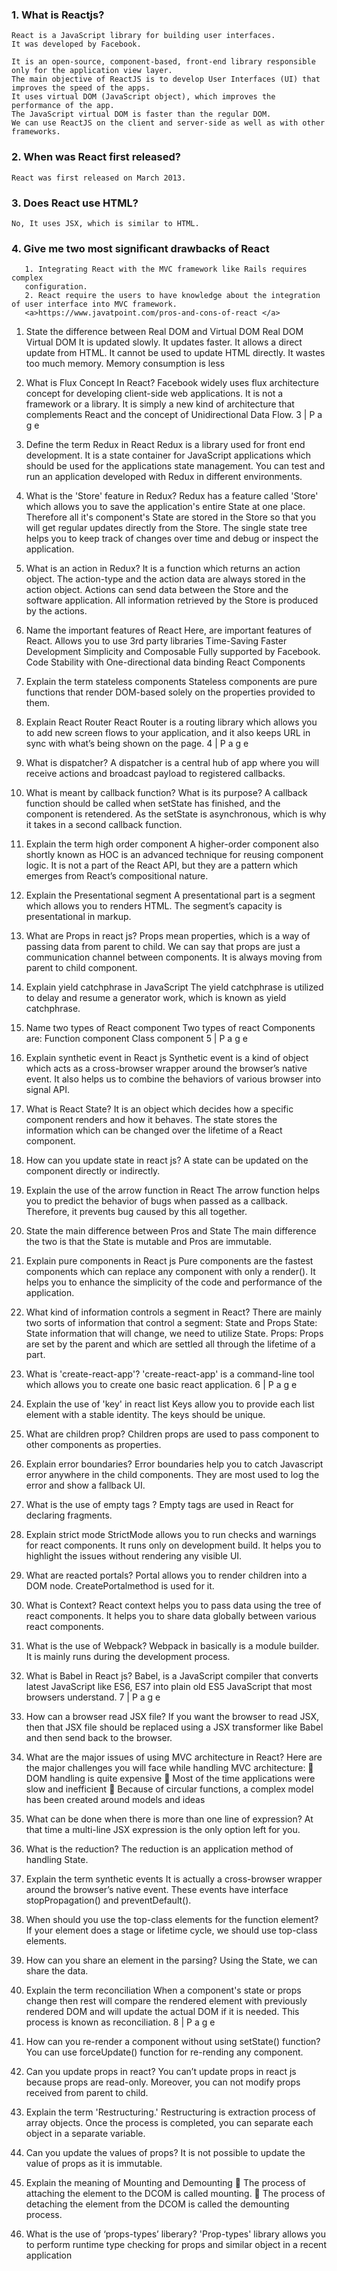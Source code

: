 ### 1. What is Reactjs?

```
React is a JavaScript library for building user interfaces.
It was developed by Facebook.

It is an open-source, component-based, front-end library responsible only for the application view layer.
The main objective of ReactJS is to develop User Interfaces (UI) that improves the speed of the apps.
It uses virtual DOM (JavaScript object), which improves the performance of the app.
The JavaScript virtual DOM is faster than the regular DOM.
We can use ReactJS on the client and server-side as well as with other frameworks.

```

### 2. When was React first released?

```
React was first released on March 2013.
```

### 3. Does React use HTML?

```
No, It uses JSX, which is similar to HTML.
```

### 4. Give me two most significant drawbacks of React

```
   1. Integrating React with the MVC framework like Rails requires complex
   configuration.
   2. React require the users to have knowledge about the integration of user interface into MVC framework.
   <a>https://www.javatpoint.com/pros-and-cons-of-react </a>
```

1. State the difference between Real DOM and Virtual DOM
   Real DOM Virtual DOM
   It is updated slowly. It updates faster.
   It allows a direct update from HTML. It cannot be used to update HTML
   directly.
   It wastes too much memory. Memory consumption is less
1. What is Flux Concept In React?
   Facebook widely uses flux architecture concept for developing client-side web
   applications. It is not a framework or a library. It is simply a new kind of architecture
   that complements React and the concept of Unidirectional Data Flow.
   3 | P a g e
1. Define the term Redux in React
   Redux is a library used for front end development. It is a state container for JavaScript
   applications which should be used for the applications state management. You can test
   and run an application developed with Redux in different environments.
1. What is the 'Store' feature in Redux?
   Redux has a feature called 'Store' which allows you to save the application's entire State
   at one place. Therefore all it's component's State are stored in the Store so that you will
   get regular updates directly from the Store. The single state tree helps you to keep track
   of changes over time and debug or inspect the application.
1. What is an action in Redux?
   It is a function which returns an action object. The action-type and the action data are
   always stored in the action object. Actions can send data between the Store and the
   software application. All information retrieved by the Store is produced by the actions.

1. Name the important features of React
   Here, are important features of React.
   Allows you to use 3rd party libraries
   Time-Saving
   Faster Development
   Simplicity and Composable
   Fully supported by
   Facebook.
   Code Stability with One-directional data binding
   React Components
1. Explain the term stateless components
   Stateless components are pure functions that render DOM-based solely on the
   properties provided to them.
1. Explain React Router
   React Router is a routing library which allows you to add new screen flows to your
   application, and it also keeps URL in sync with what’s being shown on the page.
   4 | P a g e
1. What is dispatcher?
   A dispatcher is a central hub of app where you will receive actions and broadcast
   payload to registered callbacks.
1. What is meant by callback function? What is its purpose?
   A callback function should be called when setState has finished, and the component is
   retendered. As the setState is asynchronous, which is why it takes in a second callback
   function.
1. Explain the term high order component
   A higher-order component also shortly known as HOC is an advanced technique for
   reusing component logic. It is not a part of the React API, but they are a pattern which
   emerges from React’s compositional nature.
1. Explain the Presentational segment
   A presentational part is a segment which allows you to renders HTML. The segment’s
   capacity is presentational in markup.
1. What are Props in react js?
   Props mean properties, which is a way of passing data from parent to child. We can say
   that props are just a communication channel between components. It is always moving
   from parent to child component.
1. Explain yield catchphrase in JavaScript
   The yield catchphrase is utilized to delay and resume a generator work, which is known
   as yield catchphrase.
1. Name two types of React component
   Two types of react Components are:
   Function component
   Class component
   5 | P a g e
1. Explain synthetic event in React js
   Synthetic event is a kind of object which acts as a cross-browser wrapper around the
   browser’s native event. It also helps us to combine the behaviors of various browser into
   signal API.
1. What is React State?
   It is an object which decides how a specific component renders and how it behaves. The
   state stores the information which can be changed over the lifetime of a React
   component.
1. How can you update state in react js?
   A state can be updated on the component directly or indirectly.
1. Explain the use of the arrow function in React
   The arrow function helps you to predict the behavior of bugs when passed as a callback.
   Therefore, it prevents bug caused by this all together.
1. State the main difference between Pros and State
   The main difference the two is that the State is mutable and Pros are immutable.
1. Explain pure components in React js
   Pure components are the fastest components which can replace any component with
   only a render(). It helps you to enhance the simplicity of the code and performance of the
   application.
1. What kind of information controls a segment in React?
   There are mainly two sorts of information that control a segment: State and Props
   State: State information that will change, we need to utilize State.
   Props: Props are set by the parent and which are settled all through the lifetime
   of a part.
1. What is 'create-react-app'?
   'create-react-app' is a command-line tool which allows you to create one basic react
   application.
   6 | P a g e
1. Explain the use of 'key' in react list
   Keys allow you to provide each list element with a stable identity. The keys should be
   unique.
1. What are children prop?
   Children props are used to pass component to other components as properties.
1. Explain error boundaries?
   Error boundaries help you to catch Javascript error anywhere in the child components.
   They are most used to log the error and show a fallback UI.
1. What is the use of empty tags ?
   Empty tags are used in React for declaring fragments.
1. Explain strict mode
   StrictMode allows you to run checks and warnings for react components. It runs only on
   development build. It helps you to highlight the issues without rendering any visible UI.
1. What are reacted portals?
   Portal allows you to render children into a DOM node. CreatePortalmethod is used for
   it.
1. What is Context?
   React context helps you to pass data using the tree of react components. It helps you to
   share data globally between various react components.
1. What is the use of Webpack?
   Webpack in basically is a module builder. It is mainly runs during the development
   process.
1. What is Babel in React js?
   Babel, is a JavaScript compiler that converts latest JavaScript like ES6, ES7 into plain
   old ES5 JavaScript that most browsers understand.
   7 | P a g e
1. How can a browser read JSX file?
   If you want the browser to read JSX, then that JSX file should be replaced using a JSX
   transformer like Babel and then send back to the browser.
1. What are the major issues of using MVC architecture in React?
   Here are the major challenges you will face while handling MVC architecture:
    DOM handling is quite expensive
    Most of the time applications were slow and inefficient
    Because of circular functions, a complex model has been created around
   models and ideas
1. What can be done when there is more than one line of expression?
   At that time a multi-line JSX expression is the only option left for you.
1. What is the reduction?
   The reduction is an application method of handling State.
1. Explain the term synthetic events
   It is actually a cross-browser wrapper around the browser’s native event. These events
   have interface stopPropagation() and preventDefault().
1. When should you use the top-class elements for the function element?
   If your element does a stage or lifetime cycle, we should use top-class elements.
1. How can you share an element in the parsing?
   Using the State, we can share the data.
1. Explain the term reconciliation
   When a component's state or props change then rest will compare the rendered element
   with previously rendered DOM and will update the actual DOM if it is needed. This
   process is known as reconciliation.
   8 | P a g e
1. How can you re-render a component without using setState() function?
   You can use forceUpdate() function for re-rending any component.
1. Can you update props in react?
   You can’t update props in react js because props are read-only. Moreover, you can not
   modify props received from parent to child.
1. Explain the term 'Restructuring.'
   Restructuring is extraction process of array objects. Once the process is completed, you
   can separate each object in a separate variable.
1. Can you update the values of props?
   It is not possible to update the value of props as it is immutable.
1. Explain the meaning of Mounting and Demounting
    The process of attaching the element to the DCOM is called mounting.
    The process of detaching the element from the DCOM is called the demounting
   process.
1. What is the use of ‘props-types’ liberary?
   'Prop-types' library allows you to perform runtime type checking for props and similar
   object in a recent application
